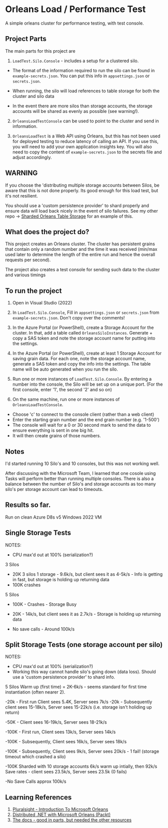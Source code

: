 # Orleans Load / Performance Test

A simple orleans cluster for performance testing, with test console.

## Project Parts

The main parts for this project are

1. `LoadTest.Silo.Console` - includes a setup for a clustered silo. 

- The format of the information required to run the silo can be found in `example-secrets.json`. You can put this info in `appsettings.json` or `secrets.json`.

- When running, the silo will load references to table storage for both the cluster and silo data

- In the event there are more silos than storage accounts, the storage accounts will be shared as evenly as possible (see warning!).

2. `OrleansLoadTestConsole` can be used to point to the cluster and send in information.

3. `OrleansLoadTest` is a Web API using Orleans, but this has not been used for deployed testing to reduce latency of calling an API. If you use this, you will need to add your own application insights key. 
You will also need to copy the content of `example-secrets.json` to the secrets file and adjust accordingly.

## WARNING

If you choose the 'distributing multiple storage accounts between Silos, be aware that this is not done properly. Its good enough for this load test, but it's not resilient. 

You should use a 'custom persistence provider' to shard properly and ensure data will load back nicely in the event of silo failures. See my other repo -> [Sharded Orleans Table Storage](https://github.com/JsAndDotNet/OrleansShardedTableStorage) for an example of this.

## What does the project do?

This project creates an Orleans cluster. The cluster has persistent grains that contain only a random number and the time it was received (min/max used later to determine the length of the entire run and hence the overall requests per second).

The project also creates a test console for sending such data to the cluster and various timings

## To run the project

1. Open in Visual Studio (2022)
2. In `LoadTest.Silo.Console`, Fill in `appsettings.json` or `secrets.json` from `example-secrets.json`. Don't copy over the comments!

3. In the Azure Portal (or PowerShell), create a Storage Account for the cluster. In that, add a table called `OrleansSiloInstances`. Generate + copy a SAS token and note the storage account name for putting into the settings.

4. In the Azure Portal (or PowerShell), create at least 1 Storage Account for saving grain data. For each one, note the storage account name, generate a SAS token and copy the info into the settings. The table name will be auto generated when you run the silo. 

5. Run one or more instances of `LoadTest.Silo.Console`. By entering a number into the console, the Silo will be set up on a unique port. (For the first console, enter '1', the second '2' and so on)

6. On the same machine, run one or more instances of `OrleansLoadTestConsole`. 

- Choose 'c' to connect to the console client (rather than a web client)
- Enter the starting grain number and the end grain number (e.g. '1-500')
- The console will wait for a 0 or 30 second mark to send the data to ensure everything is sent in one big hit. 
- It will then create grains of those numbers.


## Notes

I'd started running 10 Silo's and 10 consoles, but this was not working well. 

After discussing with the Microsoft Team, I learned that one cosole using Tasks will perform better than running multiple consoles. There is also a balance between the number of Silo's and storage accounts as too many silo's per storage account can lead to timeouts.

## Results so far.

Run on clean Azure D8s v5 Windows 2022 VM

## Single Storage Tests

NOTES: 
- CPU max'd out at 100% (serialization?)

3 Silos
- 20K 3 silos 1 storage - 9.6k/s, but client sees it as 4-5k/s - Info is getting in fast, but storage is holding up returning data
- 100K crashes

5 Silos
- 100K - Crashes - Storage Busy
- 20K - 14k/s, but client sees it as 2.7k/s - Storage is holding up returning data

- No save calls - Around 100k/s


## Split Storage Tests (one storage account per silo)

NOTES: 
- CPU max'd out at 100% (serialization?)
- Working this way cannot handle silo's going down (data loss). Should use a 'custom persistence provider' to shard info.

5 Silos
Warm up (first time) = 2K-6k/s - seems standard for first time instantiation (often nearer 2).

-20k - First run Client sees 5.4K, Server sees 7k/s
-20k - Subsequently client sees 15-18k/s, Server sees 15-22k/s (i.e. storage isn't holiding up return)

-50K - Client sees 16-19k/s, Server sees 18-21k/s

-100K - First run, Client sees 13k/s, Server sees 14k/s

-100K - Subsequently, Client sees 16k/s, Server sees 18k/s

-100K - Subsequently, Client sees 9k/s, Server sees 20k/s - 1 fail! (storage timeout which crashed a silo)

-100K Sharded with 10 storage accounts 
6k/s warm up intially, then 92k/s
Save rates - client sees 23.5k/s, Server sees 23.5k (0 fails)

-No Save Calls approx 100k/s




  ## Learning References

  1. [Pluralsight - Introduction To Microsoft Orleans](https://app.pluralsight.com/library/courses/microsoft-orleans-introduction/table-of-contents)
  2. [Distributed .NET with Microsoft Orleans (Packt)](https://www.packtpub.com/product/distributed-net-with-microsoft-orleans/9781801818971)
  3. [The docs - good in parts, but needed the other resources](https://dotnet.github.io/orleans/docs/index.html)
